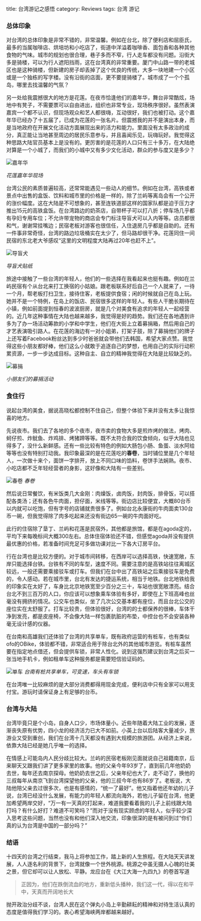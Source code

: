 title: 台湾游记之感悟
category: Reviews
tags: 台湾
	  游记

### 总体印象
对台湾的总体印象是非常不错的，非常温馨。例如在台北，除了便利店和屈臣氏，最多的当属咖啡店、烘培坊和小吃店了，街道中洋溢着咖啡香、面包香和各种其他食物的气味。城市的规划也很合理，巷子多而不窄，行人走车都没有问题。沿街大多是骑楼，可以为行人遮阳挡雨，这在台湾真的非常重要。厦门中山路一带的老城区也是这种骑楼，但新建的房子却丢掉了这个优良的传统，大多一块地建一个小区或是一个独栋的写字楼。没有沿街的店面，更不要提骑楼了。城市成了一个个孤岛，哪里去找温馨的气氛？

另一处给我震撼很大的地方是花莲。在夜市恰逢他们的嘉年华，舞台非常酷炫，场地中有凳子，不需要票可以自由进出，组织也非常专业，现场秩序很好。虽然表演嘉宾一个都不认识，但现场观众和艺人都很嗨，互动很好，我们也被打动。这个嘉年华已经办了十五届了，已成为花莲的一张名片。但震撼我的并不是演出本身，而是当地政府在开展文化活动方面展现出来的活力和能力。里面没有太多政治的成分，真正能让当地甚至周边的居民乐意参与，并且喜闻乐见，玩嗨玩好。我觉得这种思路大陆官员基本上是没有的。更厉害的是花莲的人口只有三十多万，在大陆绝对算是一个小城了，而我们的小城中又有多少文化活动，群众的参与度又是多少？

![嘉年华](嘉年华.jpeg)

*花莲嘉年华现场*

台湾公民的素质普遍较高，还常常能遇见一些动人的细节。例如在台湾，高铁或者景点中出售的盒饭、饮料和城市里的价格是一样的，除了兰屿等离岛会有一个公开的涨价幅度。这在大陆是不可想象的，甚至连铁道部这样的国家队都是迫于压力才推出15元的高铁盒饭。在台湾路边的奶茶店，自带杯子可以打八折；停车场几乎都有孕妇专用车位；不允许带宠物的商店会专门标注导盲犬可以入内等等。店员都很和气，谢谢常挂嘴边；民宿老板对游客也很信任，入住退房几乎都是自助的。还有一件事非常奇怪，台湾的路边垃圾桶实在太少了，但马路却很干净。花莲同住一间民宿的东北老大爷感叹“这里的文明程度大陆再过20年也赶不上”。

![导盲犬](导盲犬.jpeg)

*导盲犬贴纸*

旅途中接触了一些台湾的年轻人，他们的一些选择在我看起来也挺有趣。例如在兰屿民宿有个从台北来打工换宿的小姑娘。跟老板联系好后自己一个人就来了，一待一个月，帮老板打扫卫生，接待住客，老板提供食宿；闲的时候就自己在岛上玩。她并不是一个特例，在岛上的饭店、民宿很多这样的年轻人。有些人干脆长期待在小镇，例如前面提到恒春的波波厨房，就是几个对美食有追求的年轻人一起经营的。近几年这种事情在大陆也越来越多，我觉得是好的趋势。我们还在各地遇到许多为了办一场活动筹款的小学和中学生，他们在大街上立着募捐箱，然后用自己的才艺表演吸引路人。在花莲的海边有一对小姐弟，打架子鼓，除了募捐他们的牌子上还写着Facebook粉丝达到多少时爸爸就会带他们去韩国，希望大家点赞。我觉得这些小朋友都好棒，他们这么小就敢于追逐自己的梦想，也用自己的实际行动积累资源，一步一步达成目标。这种自主、自立的精神我觉得在大陆是比较缺乏的。

![募捐](募捐.jpeg)

*小朋友们的募捐活动*

### 食住行
说起台湾的美食，据说高晓松都控制不住自己，但整个体验下来并没有太多让我惊喜的地方。

先说夜市。我们去了各地的多个夜市，夜市卖的食物大多是煎炸烤的做法，烤肉、蚵仔煎、炸鱿鱼、炸鸡排、烤猪蹄等等。既不太符合我的饮食倾向，似乎大陆也见得多了，没什么新鲜感。还有一些比较有特色的例如大肠包小肠、鱼蛋、淡水阿给等等也没有特别打动我。我印象最深的是在花莲吃的**春卷**，当时铺位里是几个年轻人，一次做十来个，面饼一字排开，放上不同口味的馅料，卷饼手法娴熟。夜市、小吃店都不乏年轻经营者的身影，这好像和大陆有一些差别。

![春卷](春卷.jpeg)
*春卷*

然后说日常餐饮，有米饭类几大金刚：肉燥饭，卤肉饭，封肉饭，排骨饭，可以搭配各类汤；还有各色牛肉面，担仔面，米线等等。街边店比较便宜，大概80台币以内就可以吃饱，但有字号的店铺就贵很多了。例如台北永康街的牛肉面卖130台币一碗，但我觉得除了肉多吃起来还没有街边65一碗的牛肉面好吃。

此行的住宿除了垦丁、兰屿和花莲是民宿外，其他都是旅馆，都是在agoda定的，平均下来每晚标间大概300左右。总体住宿体验还不错，但感觉agoda并没有提供最优惠的价格，若准备时间充足可多做功课对比一下各大订房平台。

行在台湾也是比较方便的。对于城市间转移，在西岸可以选择高铁，快速宽敞，东岸只能选择台铁。台铁有不同的车型，速度不同。需要注意的是高铁站往往离城区较远，一般还需要乘接驳车或打车。但我们在台中出了高铁站之后乘接驳车是免费的，令人感动。若在城市里，台北有发达的捷运系统，相当于地铁。台北地铁给我的印象实在太好了，车身比北京地铁宽至少百分之三十，车站也很宽敞漂亮。结合台北不到三百万的人口，你应该可以想象乘车体验有多好，即使在上下班高峰也丝毫没有拥挤的情况。公交车也类似，坐了几次公交基本都有座位，而且台北公交的座位实在太舒服了。打车比较贵，但体验很好，台湾的的士都保养的很棒，车体干净到发亮，都是皮座椅，不会像大陆一样包裹肮脏的布垫，中控台也不会安装各种毫无设计感的仪器。

在台南和高雄我们还体验了台湾的共享单车，既有政府运营的有桩车，也有类似ofo的OBike，体验都不错，非常适合用于除台北外的其他城市游览。有桩车虽然要在指定地点借还，但会提供车锁，非常人性化。说到这强烈建议到台湾之后买一张当地手机卡，例如租单车这种服务都是需要短信验证码的。

![单车](单车.jpeg)
*台南有桩共享单车，可变速，车头有车锁*

在台湾唯一比较麻烦的是大部分消费都得用现金完成，便利店中只有全家可以用支付宝。游玩时请保证身上有足够的台币。

### 台湾与大陆
台湾毕竟只是个小岛，自身人口少，市场体量小。近些年随着大陆工业的发展，逐渐丧失原有优势，四小龙的经济活力已大不如前。小英上台以后陆客大量减少，旅游业又受到重创，我们在台湾十几天都没有遇到大规模的旅游团。从经济上来说，依靠大陆已经是她几乎唯一的选择。

在情感上可能岛内人民分歧比较大。兰屿的民宿老板刚见面就说自己祖籍南京，后来聊天又跟我们讲了更多家里的故事。他的父亲今年93岁了，直到前几年他奶奶去世，每年还去南京探母。他奶奶去世之后，父亲年纪也大了，走不动了，换他的三叔每年从南京飞到台湾探望他的父亲，他的三叔今年也有86岁了。老板说，大陆他陪父亲去过很多次，也是有感情的，“统一了最好”。他又指着他还年幼的儿子说，台湾已经没什么发展，有能力的年轻人都流向海外，若他儿子留在台湾，他更加希望两岸交好，“万一有一天真的打起来，难道我要看着我的儿子上前线跟大陆打吗？有什么好打？难道不可笑吗？”而对于没有现实顾虑的年轻人，似乎较少深入思考这些问题，当然也没有和他们深入地交流，印象很深的是有被问到过“你们真的认为台湾是中国的一部分吗？”

### 结语
十四天的台湾之行结束，我马上将参加工作，踏上新的人生旅程。在大陆天天讲发展，人人逐名利的背景下，台湾就像一个世外桃源。桃源之中虽无摄人心魄的壮美之景，但它却可以让人放松、平静。龙应台在《大江大海一九四九》的卷首写道

>正因为，他们在跌倒流血的地方，重新低头播种，我们这一代，得以在和平中，天真而开阔地长大

抛开政治分歧不谈，台湾人民在这个弹丸小岛上辛勤耕耘的精神和对待生活认真的态度是值得我们学习的。衷心希望海峡两岸都越来越好。